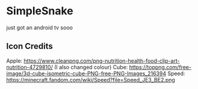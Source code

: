 # SimpleSnake
just got an android tv sooo

## Icon Credits
Apple: https://www.cleanpng.com/png-nutrition-health-food-clip-art-nutrition-4729810/ (I also changed colour)
Cube: https://toppng.com/free-image/3d-cube-isometric-cube-PNG-free-PNG-Images_216394
Speed: https://minecraft.fandom.com/wiki/Speed?file=Speed_JE3_BE2.png
